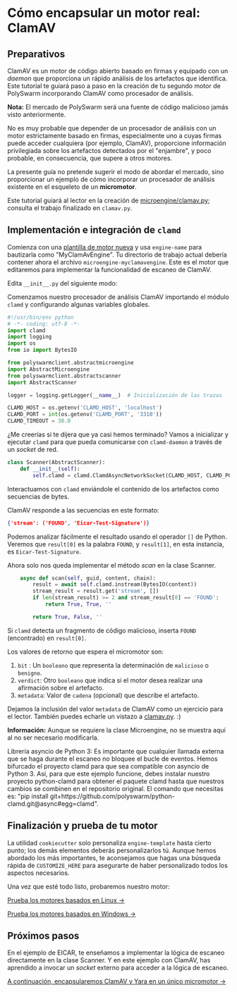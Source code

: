 # Cómo encapsular un motor real: ClamAV

## Preparativos

ClamAV es un motor de código abierto basado en firmas y equipado con un *daemon* que proporciona un rápido análisis de los artefactos que identifica. Este tutorial te guiará paso a paso en la creación de tu segundo motor de PolySwarm incorporando ClamAV como procesador de análisis.

<div class="m-flag">
  <p>
    <strong>Nota:</strong>
    El mercado de PolySwarm será una fuente de código malicioso jamás visto anteriormente.
  </p>
  <p>
    No es muy probable que depender de un procesador de análisis con un motor estrictamente basado en firmas, especialmente uno a cuyas firmas puede acceder cualquiera (por ejemplo, ClamAV), proporcione información privilegiada sobre los artefactos detectados por el "enjambre", y poco probable, en consecuencia, que supere a otros motores.
  </p>
  <p>
    La presente guía no pretende sugerir el modo de abordar el mercado, sino proporcionar un ejemplo de cómo incorporar un procesador de análisis existente en el esqueleto de un <strong>micromotor</strong>.
  </p>
</div>

Este tutorial guiará al lector en la creación de [microengine/clamav.py](https://github.com/polyswarm/polyswarm-client/blob/master/src/microengine/clamav.py); consulta el trabajo finalizado en `clamav.py`.

## Implementación e integración de `clamd`

Comienza con una [plantilla de motor nueva](/microengines-scratch-to-eicar/#customize-engine-template) y usa `engine-name` para bautizarla como "MyClamAvEngine". Tu directorio de trabajo actual debería contener ahora el archivo `microengine-myclamavengine`. Este es el motor que editaremos para implementar la funcionalidad de escaneo de ClamAV.

Edita `__init__.py` del siguiente modo:

Comenzamos nuestro procesador de análisis ClamAV importando el módulo `clamd` y configurando algunas variables globales.

```python
#!/usr/bin/env python
# -*- coding: utf-8 -*-
import clamd
import logging
import os
from io import BytesIO

from polyswarmclient.abstractmicroengine
import AbstractMicroengine
from polyswarmclient.abstractscanner
import AbstractScanner

logger = logging.getLogger(__name__)  # Inicialización de las trazas

CLAMD_HOST = os.getenv('CLAMD_HOST', 'localhost')
CLAMD_PORT = int(os.getenv('CLAMD_PORT', '3310'))
CLAMD_TIMEOUT = 30.0
```

¿Me creerías si te dijera que ya casi hemos terminado? Vamos a inicializar y ejecutar `clamd` para que pueda comunicarse con `clamd-daemon` a través de un *socket* de red.

```python
class Scanner(AbstractScanner):
    def __init__(self):
        self.clamd = clamd.ClamdAsyncNetworkSocket(CLAMD_HOST, CLAMD_PORT, CLAMD_TIMEOUT)
```

Interactuamos con `clamd` enviándole el contenido de los artefactos como secuencias de bytes.

ClamAV responde a las secuencias en este formato:

```json
{'stream': ('FOUND', 'Eicar-Test-Signature')}
```

Podemos analizar fácilmente el resultado usando el operador `[]` de Python. Veremos que `result[0]` es la palabra `FOUND`, y `result[1]`, en esta instancia, es `Eicar-Test-Signature`.

Ahora solo nos queda implementar el método *scan* en la clase Scanner.

```python
    async def scan(self, guid, content, chain):
        result = await self.clamd.instream(BytesIO(content))
        stream_result = result.get('stream', [])
        if len(stream_result) >= 2 and stream_result[0] == 'FOUND':
            return True, True, ''

        return True, False, ''
```

Si `clamd` detecta un fragmento de código malicioso, inserta `FOUND` (encontrado) en `result[0]`.

Los valores de retorno que espera el micromotor son:

1. `bit` : Un `booleano` que representa la determinación de `malicioso` o `benigno`.
2. `verdict`: Otro `booleano` que indica si el motor desea realizar una afirmación sobre el artefacto.
3. `metadata`: Valor de `cadena` (opcional) que describe el artefacto.

Dejamos la inclusión del valor `metadata` de ClamAV como un ejercicio para el lector. También puedes echarle un vistazo a [clamav.py](https://github.com/polyswarm/polyswarm-client/blob/master/src/microengine/clamav.py). :)

<div class="m-flag">
  <p>
    <strong>Información:</strong>
    Aunque se requiere la clase Microengine, no se muestra aquí al no ser necesario modificarla.
  </p>
  <p>
    Librería asyncio de Python 3: Es importante que cualquier llamada externa que se haga durante el escaneo no bloquee el bucle de eventos.
    Hemos bifurcado el proyecto clamd para que sea compatible con asyncio de Python 3.
    Así, para que este ejemplo funcione, debes instalar nuestro proyecto python-clamd para obtener el paquete clamd hasta que nuestros cambios se combinen en el repositorio original.
    El comando que necesitas es: "pip install git+https://github.com/polyswarm/python-clamd.git@async#egg=clamd".
  </p>
</div>

## Finalización y prueba de tu motor

La utilidad `cookiecutter` solo personaliza `engine-template` hasta cierto punto; los demás elementos deberás personalizarlos tú. Aunque hemos abordado los más importantes, te aconsejamos que hagas una búsqueda rápida de `CUSTOMIZE_HERE` para asegurarte de haber personalizado todos los aspectos necesarios.

Una vez que esté todo listo, probaremos nuestro motor:

[Prueba los motores basados en Linux →](/testing-linux/)

[Prueba los motores basados en Windows →](/testing-windows/)

## Próximos pasos

En el ejemplo de EICAR, te enseñamos a implementar la lógica de escaneo directamente en la clase Scanner. Y en este ejemplo con ClamAV, has aprendido a invocar un *socket* externo para acceder a la lógica de escaneo.

[A continuación, encapsularemos ClamAV y Yara en un único micromotor ->](/microengines-clamav-to-multi/)
